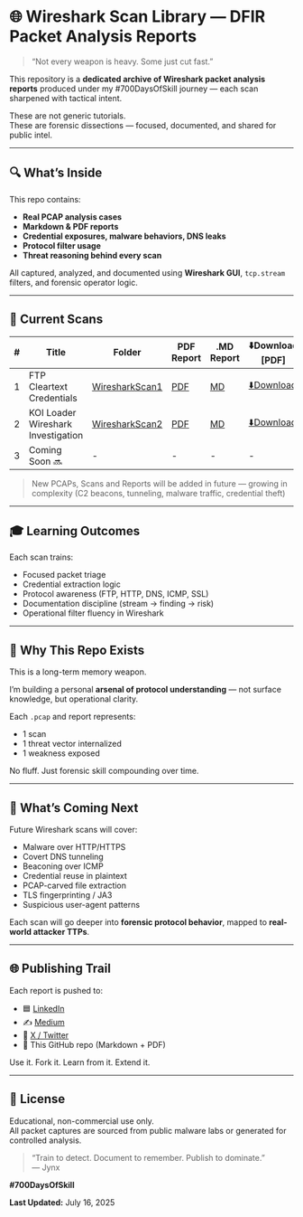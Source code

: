 # 🌐 Wireshark Scan Library — DFIR Packet Analysis Reports

> “Not every weapon is heavy. Some just cut fast.”

This repository is a **dedicated archive of Wireshark packet analysis reports** produced under my #700DaysOfSkill journey — each scan sharpened with tactical intent.

These are not generic tutorials.  
These are forensic dissections — focused, documented, and shared for public intel.

---

## 🔍 What’s Inside

This repo contains:

-  **Real PCAP analysis cases**
-  **Markdown & PDF reports**
-  **Credential exposures, malware behaviors, DNS leaks**
-  **Protocol filter usage**
-  **Threat reasoning behind every scan**

All captured, analyzed, and documented using **Wireshark GUI**, `tcp.stream` filters, and forensic operator logic.

---

## 📑 Current Scans

| # | Title | Folder | PDF Report | .MD Report | ⬇️Download [PDF] |
|---|-------|--------|------------|-------| ------- |
| 1 | FTP Cleartext Credentials | [WiresharkScan1](./WiresharkScan1) | [PDF](./WiresharkScan1/WiresharkScan1.pdf) | [MD](./WiresharkScan1/WiresharkScan1.md) | [⬇️Download](https://github.com/jynxora/Wireshark-Scan-Documented-Reports-Series/raw/main/WiresharkScan1/WiresharkScan1.pdf) |
| 2 | KOI Loader Wireshark Investigation | [WiresharkScan2](./WiresharkScan2) | [PDF](./WiresharkScan2/WiresharkScan2.pdf) | [MD](./WiresharkScan2/WiresharkScan2.md) | [⬇️Download](https://github.com/jynxora/Wireshark-Scan-Documented-Reports-Series/raw/main/WiresharkScan2/WiresharkScan2.pdf) |
| 3 | Coming Soon 🔜 | - | - | - | - |

> New PCAPs, Scans and Reports will be added in future — growing in complexity (C2 beacons, tunneling, malware traffic, credential theft)

---

## 🎓 Learning Outcomes

Each scan trains:

- Focused packet triage
- Credential extraction logic
- Protocol awareness (FTP, HTTP, DNS, ICMP, SSL)
- Documentation discipline (stream → finding → risk)
- Operational filter fluency in Wireshark

---

## 🧱 Why This Repo Exists

This is a long-term memory weapon.

I’m building a personal **arsenal of protocol understanding** — not surface knowledge, but operational clarity.

Each `.pcap` and report represents:

- 1 scan
- 1 threat vector internalized
- 1 weakness exposed

No fluff. Just forensic skill compounding over time.

---

## 🔄 What’s Coming Next

Future Wireshark scans will cover:

- Malware over HTTP/HTTPS
- Covert DNS tunneling
- Beaconing over ICMP
- Credential reuse in plaintext
- PCAP-carved file extraction
- TLS fingerprinting / JA3
- Suspicious user-agent patterns

Each scan will go deeper into **forensic protocol behavior**, mapped to **real-world attacker TTPs**.

---

## 🌐 Publishing Trail

Each report is pushed to:
- 🟦 [LinkedIn](https://www.linkedin.com/in/jynxora/)
- ✍️ [Medium](https://medium.com/@jynxora)
- 🖤 [X / Twitter](https://x.com/JynxZero)
- 📁 This GitHub repo (Markdown + PDF)

Use it. Fork it. Learn from it. Extend it.

---

## 📜 License

Educational, non-commercial use only.  
All packet captures are sourced from public malware labs or generated for controlled analysis.

> “Train to detect. Document to remember. Publish to dominate.”  
> — Jynx

**#700DaysOfSkill**

**Last Updated:** July 16, 2025
